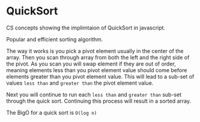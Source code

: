 # QuickSort
CS concepts showing the implimtaion of QuickSort in javascript.

Popular and efficient sorting algorithm.  


The way it works is you pick a pivot element usually in the center of the array.  Then you scan through array from both the left and the right side of the pivot.  As you scan you will swap element if they are out of order, meaning elements less than you pivot element value should come before elements greater than you pivot element value.  This will lead to a sub-set of values `less than` and `greater than` the pivot element value.  
 
Next you will continue to run each `less than` and `greater than` sub-set through the quick sort.  Continuing this process will result in a sorted array.  

The BigO for a quick sort is `O(log n)`
